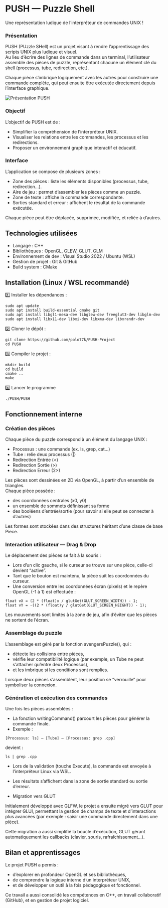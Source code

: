 # PUSH — Puzzle Shell

Une représentation ludique de l’interpréteur de commandes UNIX !

### Présentation

PUSH (PUzzle SHell) est un projet visant à rendre l’apprentissage des scripts UNIX plus ludique et visuel.  
Au lieu d’écrire des lignes de commande dans un terminal, l’utilisateur assemble des pièces de puzzle, représentant chacune un élément clé du shell (processus, tube, redirection, etc.).

Chaque pièce s’imbrique logiquement avec les autres pour construire une commande complète, qui peut ensuite être exécutée directement depuis l’interface graphique.

![Présentation PUSH](https://github.com/user-attachments/assets/f05542fa-a439-41fb-be66-f4500fb385e0)

### Objectif

L’objectif de PUSH est de :
* Simplifier la compréhension de l’interpréteur UNIX.
* Visualiser les relations entre les commandes, les processus et les redirections.
* Proposer un environnement graphique interactif et éducatif.

### Interface

L’application se compose de plusieurs zones :
* Zone des pièces : liste les éléments disponibles (processus, tube, redirection…).
* Aire de jeu : permet d’assembler les pièces comme un puzzle.
* Zone de texte : affiche la commande correspondante.
* Sorties standard et erreur : affichent le résultat de la commande exécutée.

Chaque pièce peut être déplacée, supprimée, modifiée, et reliée à d’autres.

## Technologies utilisées

* Langage : C++
* Bibliothèques : OpenGL, GLEW, GLUT, GLM
* Environnement de dev : Visual Studio 2022 / Ubuntu (WSL)
* Gestion de projet : Git & GitHub
* Build system : CMake

## Installation (Linux / WSL recommandé)

1️⃣ Installer les dépendances :
```
sudo apt update
sudo apt install build-essential cmake git
sudo apt install libgl1-mesa-dev libglew-dev freeglut3-dev libglm-dev
sudo apt install libx11-dev libxi-dev libxmu-dev libxrandr-dev
```

2️⃣ Cloner le dépôt :
```
git clone https://github.com/polo77k/PUSH-Project
cd PUSH
```

3️⃣ Compiler le projet :
```
mkdir build
cd build
cmake ..
make
```

4️⃣ Lancer le programme
```
./PUSH/PUSH
```

## Fonctionnement interne
### Création des pièces

Chaque pièce du puzzle correspond à un élément du langage UNIX :
* Processus : une commande (ex. ls, grep, cat...)
* Tube : relie deux processus (|)
* Redirection Entrée (<)
* Redirection Sortie (>)
* Redirection Erreur (2>)

Les pièces sont dessinées en 2D via OpenGL, à partir d’un ensemble de triangles.  
Chaque pièce possède :
* des coordonnées centrales (x0, y0)
* un ensemble de sommets définissant sa forme
* des booléens d’entrée/sortie (pour savoir si elle peut se connecter à d’autres)

Les formes sont stockées dans des structures héritant d’une classe de base Piece.

### Interaction utilisateur — Drag & Drop

Le déplacement des pièces se fait à la souris :
* Lors d’un clic gauche, si le curseur se trouve sur une pièce, celle-ci devient “active”.
* Tant que le bouton est maintenu, la pièce suit les coordonnées du curseur.
* Une conversion entre les coordonnées écran (pixels) et le repère OpenGL (-1 à 1) est effectuée :
```
float vX = (2 * (float)x / glutGet(GLUT_SCREEN_WIDTH)) - 1;
float vY = -((2 * (float)y / glutGet(GLUT_SCREEN_HEIGHT)) - 1);
```

Les mouvements sont limités à la zone de jeu, afin d’éviter que les pièces ne sortent de l’écran.

### Assemblage du puzzle

L’assemblage est géré par la fonction avengersPuzzle(), qui :
* détecte les collisions entre pièces,
* vérifie leur compatibilité logique (par exemple, un Tube ne peut s’attacher qu’entre deux Processus),
* et les imbrique si les conditions sont remplies.

Lorsque deux pièces s’assemblent, leur position se “verrouille” pour symboliser la connexion.

### Génération et exécution des commandes

Une fois les pièces assemblées :
* La fonction writingCommand() parcourt les pièces pour générer la commande finale.
* Exemple :
```
[Processus: ls] — [Tube] — [Processus: grep .cpp]
```

devient :
```
ls | grep .cpp
```
* Lors de la validation (touche Execute), la commande est envoyée à l’interpréteur Linux via WSL.
* Les résultats s’affichent dans la zone de sortie standard ou sortie d’erreur.

* Migration vers GLUT

Initialement développé avec GLFW, le projet a ensuite migré vers GLUT pour intégrer GLUI, permettant la gestion de champs de texte et d’interactions plus avancées (par exemple : saisir une commande directement dans une pièce).

Cette migration a aussi simplifié la boucle d’exécution, GLUT gérant automatiquement les callbacks (clavier, souris, rafraîchissement…).

## Bilan et apprentissages

Le projet PUSH a permis :
* d’explorer en profondeur OpenGL et ses bibliothèques,
* de comprendre la logique interne d’un interpréteur UNIX,
* et de développer un outil à la fois pédagogique et fonctionnel.

Ce travail a aussi consolidé les compétences en C++, en travail collaboratif (GitHub), et en gestion de projet logiciel.